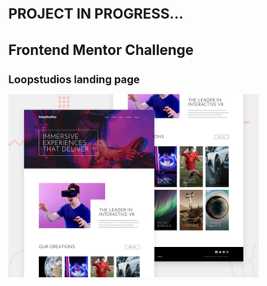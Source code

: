 # PROJECT IN PROGRESS...
# Frontend Mentor Challenge
## Loopstudios landing page

![Design preview for the Loopstudios landing page coding challenge](./src/design/desktop-preview.jpg)

